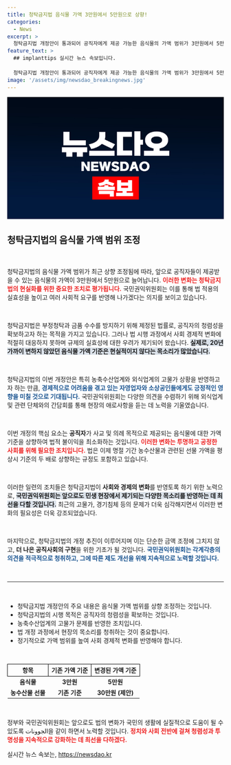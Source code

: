 ```yaml
---
title: 청탁금지법 음식물 가액 3만원에서 5만원으로 상향!
categories:
  - News
excerpt: >
  청탁금지법 개정안이 통과되어 공직자에게 제공 가능한 음식물의 가액 범위가 3만원에서 5만원으로 상향 조정됩니다. 이는 고물가와 경기침체 속에서 외식업계와 소상공인을 지원하기 위한 조치로, 법률 시행 8년 만에 이루어진 변화입니다. 클릭하여 자세한 내용을 확인하세요!
feature_text: >
  ## implanttips 실시간 뉴스 속보입니다.

  청탁금지법 개정안이 통과되어 공직자에게 제공 가능한 음식물의 가액 범위가 3만원에서 5만원으로 상향 조정됩니다. 이는 고물가와 경기침체 속에서 외식업계와 소상공인을 지원하기 위한 조치로, 법률 시행 8년 만에 이루어진 변화입니다. 클릭하여 자세한 내용을 확인하세요!
image: '/assets/img/newsdao_breakingnews.jpg'
---
```


<p><img src="/assets/img/newsdao_breakingnews.jpg" alt="implanttips 속보" /></p>

<h2 data-ke-size="size26">청탁금지법의 음식물 가액 범위 조정</h2>

<p data-ke-size="size16">&nbsp;</p>

<p>청탁금지법의 음식물 가액 범위가 최근 상향 조정됨에 따라, 앞으로 공직자들이 제공받을 수 있는 음식물의 가액이 3만원에서 5만원으로 늘어납니다. <b><span style="color: #ee2323;">이러한 변화는 청탁금지법의 현실화를 위한 중요한 조치로 평가됩니다.</span></b> 국민권익위원회는 이를 통해 법 적용의 실효성을 높이고 여러 사회적 요구를 반영해 나가겠다는 의지를 보이고 있습니다.</p>

<p data-ke-size="size16">&nbsp;</p>

<p>청탁금지법은 부정청탁과 금품 수수를 방지하기 위해 제정된 법률로, 공직자의 청렴성을 확보하고자 하는 목적을 가지고 있습니다. 그러나 법 시행 과정에서 사회 경제적 변화에 적절히 대응하지 못하며 규제의 실효성에 대한 우려가 제기되어 왔습니다. <b><span style="background-color: #21538527;">실제로, 20년 가까이 변하지 않았던 음식물 가액 기준은 현실적이지 않다는 목소리가 많았습니다.</span></b></p>

<p data-ke-size="size16">&nbsp;</p>

<p>청탁금지법의 이번 개정안은 특히 농축수산업계와 외식업계의 고물가 상황을 반영하고자 하는 만큼, <b><span style="color: #1a5490;">경제적으로 어려움을 겪고 있는 자영업자와 소상공인들에게도 긍정적인 영향을 미칠 것으로 기대됩니다.</span></b> 국민권익위원회는 다양한 의견을 수렴하기 위해 외식업계 및 관련 단체와의 간담회를 통해 현장의 애로사항을 듣는 데 노력을 기울였습니다.</p>

<p data-ke-size="size16">&nbsp;</p>

<p>이번 개정의 핵심 요소는 <b>공직자</b>가 사교 및 의례 목적으로 제공되는 음식물에 대한 가액 기준을 상향하여 법적 불이익을 최소화하는 것입니다. <b><span style="color: #ee2323;">이러한 변화는 투명하고 공정한 사회를 위해 필요한 조치입니다.</span></b> 법은 이제 명절 기간 농수산물과 관련된 선물 가액을 평상시 기준의 두 배로 상향하는 규정도 포함하고 있습니다.</p>

<p data-ke-size="size16">&nbsp;</p>

<p>이러한 일련의 조치들은 청탁금지법이 <b>사회와 경제의 변화</b>를 반영토록 하기 위한 노력으로, <b><span style="background-color: #21538527;">국민권익위원회는 앞으로도 민생 현장에서 제기되는 다양한 목소리를 반영하는 데 최선을 다할 것입니다.</span></b> 최근의 고물가, 경기침체 등의 문제가 더욱 심각해지면서 이러한 변화의 필요성은 더욱 강조되었습니다.</p>

<p data-ke-size="size16">&nbsp;</p>

<p>마지막으로, 청탁금지법의 개정 추진이 이루어지며 이는 단순한 금액 조정에 그치지 않고, <b>더 나은 공직사회의 구현</b>을 위한 기초가 될 것입니다. <b><span style="color: #1a5490;">국민권익위원회는 각계각층의 의견을 적극적으로 청취하고, 그에 따른 제도 개선을 위해 지속적으로 노력할 것입니다.</span></b></p>

<p data-ke-size="size16">&nbsp;</p>

<hr>

<p data-ke-size="size16">&nbsp;</p>

<ul>
    <li>청탁금지법 개정안의 주요 내용은 음식물 가액 범위를 상향 조정하는 것입니다.</li>
    <li>청탁금지법의 시행 목적은 공직자의 청렴성을 확보하는 것입니다.</li>
    <li>농축수산업계의 고물가 문제를 반영한 조치입니다.</li>
    <li>법 개정 과정에서 현장의 목소리를 청취하는 것이 중요합니다.</li>
    <li>정기적으로 가액 범위를 높여 사회 경제적 변화를 반영해야 합니다.</li>
</ul>

<p data-ke-size="size16">&nbsp;</p>

<table style="width: 100%; border-collapse: collapse;">
    <thead>
        <tr>
            <th style="border: 1px solid black; text-align: center;">항목</th>
            <th style="border: 1px solid black; text-align: center;">기존 가액 기준</th>
            <th style="border: 1px solid black; text-align: center;">변경된 가액 기준</th>
        </tr>
    </thead>
    <tbody>
        <tr>
            <td style="text-align: center; height: 17px;"><b>음식물</b></td>
            <td style="text-align: center; height: 17px;"><b>3만원</b></td>
            <td style="text-align: center; height: 17px;"><b>5만원</b></td>
        </tr>
        <tr>
            <td style="text-align: center; height: 17px;"><b>농수산물 선물</b></td>
            <td style="text-align: center; height: 17px;"><b>기존 기준</b></td>
            <td style="text-align: center; height: 17px;"><b>30만원 (제안)</b></td>
        </tr>
    </tbody>
</table>

<p data-ke-size="size16">&nbsp;</p>

<p>정부와 국민권익위원회는 앞으로도 법의 변화가 국민의 생활에 실질적으로 도움이 될 수 있도록 الجوونات을 같이 하면서 노력할 것입니다. <b><span style="color: #ee2323;">정치와 사회 전반에 걸쳐 청렴성과 투명성을 지속적으로 강화하는 데 최선을 다하겠다.</span></b></p>
실시간 뉴스 속보는, <a href="https://newsdao.kr" rel="dofollow">https://newsdao.kr</a>


